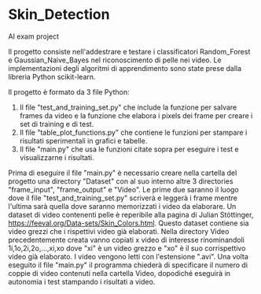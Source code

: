 # Skin_Detection
AI exam project

Il progetto consiste nell'addestrare e testare i classificatori Random_Forest e Gaussian_Naive_Bayes nel riconoscimento di pelle nei video. Le implementazioni degli algoritmi di apprendimento sono state prese dalla libreria Python scikit-learn.

Il progetto è formato da 3 file Python:
1) Il file "test_and_training_set.py" che include la funzione per salvare frames da video e la funzione che elabora i pixels dei frame per creare i set di training e di test.
2) Il file "table_plot_functions.py" che contiene le funzioni per stampare i risultati sperimentali in grafici e tabelle.
3) Il file "main.py" che usa le funzioni citate sopra per eseguire i test e visualizzarne i risultati.

Prima di eseguire il file "main.py" è necessario creare nella cartella del progetto una directory "Dataset" con al suo interno altre 3 directories "frame_input", "frame_output" e
"Video". Le prime due saranno il luogo dove il file "test_and_training_set.py" scriverà e leggerà i frame mentre l'ultima sarà quella dove saranno memorizzati i video da elaborare.
Un dataset di video contenenti pelle è reperibile alla pagina di Julian Stöttinger, https://feeval.org/Data-sets/Skin_Colors.html. Questo dataset contiene sia video grezzi che 
i rispettivi video già elaborati. Nella directory Video precedentemente creata vanno copiati x video di interesse rinominandoli 1i,1o,2i,2o,...,xi,xo dove "xi" è un video grezzo e
"xo" è il suo corrispettivo video già elaborato. I video vengono letti con l'estensione ".avi".
Una volta eseguito il file "main.py" il programma chiederà di specificare il numero di coppie di video contenuti nella cartella Video, dopodiché eseguirà in autonomia i test stampando i risultati a video.





